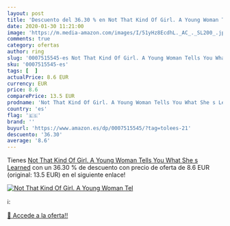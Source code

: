 ```yaml
---
layout: post
title: 'Descuento del 36.30 % en Not That Kind Of Girl. A Young Woman Tel'
date: 2020-01-30 11:21:00
image: 'https://m.media-amazon.com/images/I/51yHz8EcdhL._AC_._SL200_.jpg'
comments: true
category: ofertas
author: ring
slug: '0007515545-es Not That Kind Of Girl. A Young Woman Tells You What She s...'
sku: '0007515545-es'
tags: [  ]
actualPrice: 8.6 EUR
currency: EUR
price: 8.6
comparePrice: 13.5 EUR
prodname: 'Not That Kind Of Girl. A Young Woman Tells You What She s Learned'
country: 'es'
flag: '🇪🇸'
brand: ''
buyurl: 'https://www.amazon.es/dp/0007515545/?tag=tolees-21'
descuento: '36.30'
average: '8.6'
---
```


Tienes [Not That Kind Of Girl. A Young Woman Tells You What She s Learned](https://www.amazon.es/dp/0007515545/?tag=tolees-21) con un 36.30 % de descuento con precio de oferta de 8.6 EUR (original: 13.5 EUR) en el siguiente enlace!

[![Not That Kind Of Girl. A Young Woman Tel](https://m.media-amazon.com/images/I/51yHz8EcdhL._AC_._SL200_.jpg)](https://www.amazon.es/dp/0007515545/?tag=tolees-21)

ℹ️:


[🛒 Accede a la oferta!!](https://www.amazon.es/dp/0007515545/?tag=tolees-21)
